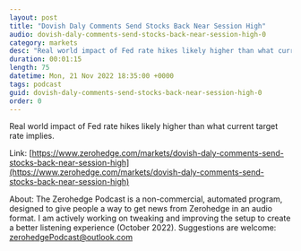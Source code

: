 ```yaml
---
layout: post
title: "Dovish Daly Comments Send Stocks Back Near Session High"
audio: dovish-daly-comments-send-stocks-back-near-session-high-0
category: markets
desc: "Real world impact of Fed rate hikes likely higher than what current target rate implies."
duration: 00:01:15
length: 75
datetime: Mon, 21 Nov 2022 18:35:00 +0000
tags: podcast
guid: dovish-daly-comments-send-stocks-back-near-session-high-0
order: 0
---
```

Real world impact of Fed rate hikes likely higher than what current target rate implies.

Link: [https://www.zerohedge.com/markets/dovish-daly-comments-send-stocks-back-near-session-high](https://www.zerohedge.com/markets/dovish-daly-comments-send-stocks-back-near-session-high)

About: The Zerohedge Podcast is a non-commercial, automated program, designed to give people a way to get news from Zerohedge in an audio format.  I am actively working on tweaking and improving the setup to create a better listening experience (October 2022).  Suggestions are welcome: [zerohedgePodcast@outlook.com](mailto:zerohedgePodcast@outlook.com)